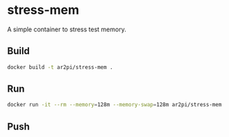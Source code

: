 # stress-mem

A simple container to stress test memory.

## Build

```sh
docker build -t ar2pi/stress-mem .
```

## Run

```sh
docker run -it --rm --memory=128m --memory-swap=128m ar2pi/stress-mem
```

## Push

```sh
```
